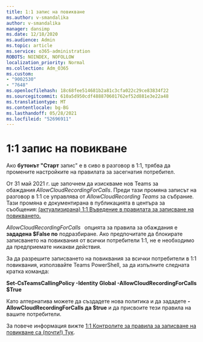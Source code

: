 ```yaml
---
title: 1:1 запис на повикване
ms.author: v-smandalika
author: v-smandalika
manager: dansimp
ms.date: 12/18/2020
ms.audience: Admin
ms.topic: article
ms.service: o365-administration
ROBOTS: NOINDEX, NOFOLLOW
localization_priority: Normal
ms.collection: Adm_O365
ms.custom:
- "9002530"
- "7648"
ms.openlocfilehash: 18c68fee514681b2a81c3cfa022c29ce83834f22
ms.sourcegitcommit: 610a5d950cdf488870601762ef52d881e3e22a48
ms.translationtype: MT
ms.contentlocale: bg-BG
ms.lasthandoff: 05/28/2021
ms.locfileid: "52696911"
---
```

# <a name="11-call-recording"></a>1:1 запис на повикване

Ако **бутонът "Старт** запис" е в сиво в разговор в 1:1, трябва да промените настройките на правилата за засегнатия потребител.   

От 31 май 2021 г. ще започнем да изискваме нов Teams за обаждания *AllowCloudRecordingForCalls*. Преди тази промяна записът на разговор в 1:1 се управлява от *AllowCloudRecording Teams* за събрание. Тази промяна е документирана в публикацията в центъра за съобщения: [(актуализирана) 1:1 Въведение в правилата за записване на повикването.](https://portal.microsoft.com/Adminportal/Home?ref=MessageCenter/:/messages/MC238796)  

*AllowCloudRecordingForCalls*   опцията за правила за обаждания е **зададена $False по** подразбиране. Ако предпочитате да блокирате записването на повиквания от всички потребители 1:1, не е необходимо да предприемате никакви действия.  

За да разрешите записването на повиквания за всички потребители в 1:1 повиквания, използвайте Teams PowerShell, за да изпълните следната кратка команда: 

**Set-CsTeamsCallingPolicy -Identity Global -AllowCloudRecordingForCalls $True** 

Като алтернатива можете да създадете нова политика и да зададете **-AllowCloudRecordingForCalls** **да $true** и да присвоите тези правила на вашите потребители. 

За повече информация вижте [1:1 Контролите за правила за записване на повикване са (почти!) Тук](https://techcommunity.microsoft.com/t5/microsoft-teams-support/1-1-call-recording-policy-controls-are-almost-here/ba-p/2217668).
